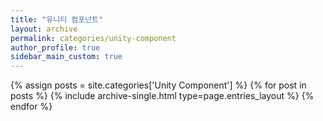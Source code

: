 ```yaml
---
title: "유니티 컴포넌트"
layout: archive
permalink: categories/unity-component
author_profile: true
sidebar_main_custom: true
---
```


<!-- 카테고리 이름 : Unity Component -->

{% assign posts = site.categories['Unity Component'] %}
{% for post in posts %} {% include archive-single.html type=page.entries_layout %} {% endfor %}